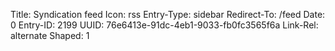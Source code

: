 Title: Syndication feed
Icon: rss
Entry-Type: sidebar
Redirect-To: /feed
Date: 0
Entry-ID: 2199
UUID: 76e6413e-91dc-4eb1-9033-fb0fc3565f6a
Link-Rel: alternate
Shaped: 1
